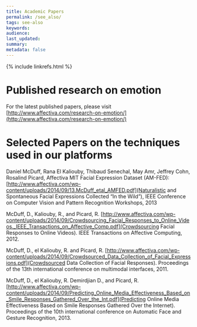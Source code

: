 ```yaml
---
title: Academic Papers 
permalink: /see_also/
tags: see-also
keywords: 
audience: 
last_updated: 
summary:  
metadata: false
---
```

{% include linkrefs.html %}

# Published research on emotion

For the latest published papers, please visit [http://www.affectiva.com/research-on-emotion/](http://www.affectiva.com/research-on-emotion/)


# Selected Papers on the techniques used in our platforms

Daniel McDuff, Rana El Kaliouby, Thibaud Senechal, May Amr, Jeffrey Cohn, Rosalind Picard, Affectiva MIT Facial Expression Dataset (AM-FED): [http://www.affectiva.com/wp-content/uploads/2014/09/13.McDuff_etal_AMFED.pdf](Naturalistic and Spontaneous Facial Expressions Collected “In the Wild”), IEEE Conference on Computer Vision and Pattern Recognition Workshops, 2013

McDuff, D., Kaliouby, R., and Picard, R. [http://www.affectiva.com/wp-content/uploads/2014/09/Crowdsourcing_Facial_Responses_to_Online_Videos._IEEE_Transactions_on_Affective_Comp.pdf](Crowdsourcing Facial Responses to Online Videos). IEEE Transactions on Affective Computing, 2012.

McDuff, D., el Kaliouby, R. and Picard, R. [http://www.affectiva.com/wp-content/uploads/2014/09/Crowdsourced_Data_Collection_of_Facial_Expressions.pdf](Crowdsourced Data Collection of Facial Responses). Proceedings of the 13th international conference on multimodal interfaces, 2011.

McDuff, D., el Kaliouby, R. Demirdjian D., and Picard, R. [http://www.affectiva.com/wp-content/uploads/2014/09/Predicting_Online_Media_Effectiveness_Based_on_Smile_Responses_Gathered_Over_the_Int.pdf](Predicting Online Media Effectiveness Based on Smile Responses Gathered Over the Internet). Proceedings of the 10th international conference on Automatic Face and Gesture Recognition, 2013.